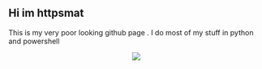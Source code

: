## Hi im httpsmat

This is my very poor looking github page .
I do most of my stuff in python and powershell

<p align="center">
  <a href="https://skillicons.dev">
    <img src="https://skillicons.dev/icons?i=powershell,py,vscode,linux,arch,discord,bots,cloudflare,go" />
  </a>
</p>

